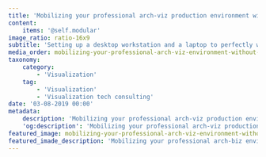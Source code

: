 ```yaml
---
title: 'Mobilizing your professional arch-viz production environment without compromises'
content:
    items: '@self.modular'
image_ratio: ratio-16x9
subtitle: 'Setting up a desktop workstation and a laptop to perfectly work together wherever you''re'
media_order: mobilizing-your-professional-arch-viz-environment-without-compromises.jpg
taxonomy:
    category:
        - 'Visualization'
    tag:
        - 'Visualization'
        - 'Visualization tech consulting'
date: '03-08-2019 00:00'
metadata:
    description: 'Mobilizing your professional arch-viz production environment without compromises – setting up a desktop workstation and a laptop to perfectly work together wherever you''re.'
    'og:description': 'Mobilizing your professional arch-viz production environment without compromises – setting up a desktop workstation and a laptop to perfectly work together wherever you''re.'
featured_image: mobilizing-your-professional-arch-viz-environment-without-compromises.jpg
featured_imade_description: 'Mobilizing your professional arch-biz environment without compromises'
---
```

